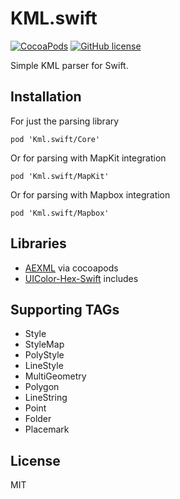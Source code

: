 # KML.swift

[![CocoaPods](https://img.shields.io/cocoapods/v/Kml.swift.svg)](http://cocoapods.org/pods/Kml.swift)
[![GitHub license](https://img.shields.io/github/license/asus4/Kml.swift.svg)](https://github.com/asus4/Kml.swift/blob/master/LICENSE)

Simple KML parser for Swift.  

## Installation
For just the parsing library
```
pod 'Kml.swift/Core'
```
Or for parsing with MapKit integration
```
pod 'Kml.swift/MapKit'
```
Or for parsing with Mapbox integration
```
pod 'Kml.swift/Mapbox'
```

## Libraries

- [AEXML](https://github.com/tadija/AEXML) via cocoapods
- [UIColor-Hex-Swift](https://github.com/yeahdongcn/UIColor-Hex-Swift) includes


## Supporting TAGs

- Style
- StyleMap
- PolyStyle
- LineStyle
- MultiGeometry
- Polygon
- LineString
- Point
- Folder
- Placemark

## License

MIT
